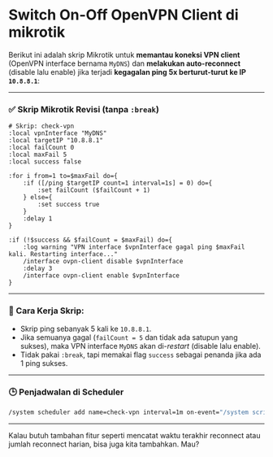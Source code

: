 # Switch On-Off OpenVPN Client di mikrotik
Berikut ini adalah skrip Mikrotik untuk **memantau koneksi VPN client** (OpenVPN interface bernama `MyDNS`) dan **melakukan auto-reconnect** (disable lalu enable) jika terjadi **kegagalan ping 5x berturut-turut ke IP `10.8.8.1`**:

---

### ✅ **Skrip Mikrotik Revisi (tanpa `:break`)**
```mikrotik
# Skrip: check-vpn
:local vpnInterface "MyDNS"
:local targetIP "10.8.8.1"
:local failCount 0
:local maxFail 5
:local success false

:for i from=1 to=$maxFail do={
    :if ([/ping $targetIP count=1 interval=1s] = 0) do={
        :set failCount ($failCount + 1)
    } else={
        :set success true
    }
    :delay 1
}

:if (!$success && $failCount = $maxFail) do={
    :log warning "VPN interface $vpnInterface gagal ping $maxFail kali. Restarting interface..."
    /interface ovpn-client disable $vpnInterface
    :delay 3
    /interface ovpn-client enable $vpnInterface
}
```

---

### 🔁 Cara Kerja Skrip:
- Skrip ping sebanyak 5 kali ke `10.8.8.1`.
- Jika semuanya gagal (`failCount = 5` dan tidak ada satupun yang sukses), maka VPN interface `MyDNS` akan di-*restart* (disable lalu enable).
- Tidak pakai `:break`, tapi memakai flag `success` sebagai penanda jika ada 1 ping sukses.

---

### 🕒 Penjadwalan di Scheduler
```bash
/system scheduler add name=check-vpn interval=1m on-event="/system script run check-vpn" start-time=startup
```

---

Kalau butuh tambahan fitur seperti mencatat waktu terakhir reconnect atau jumlah reconnect harian, bisa juga kita tambahkan. Mau?
